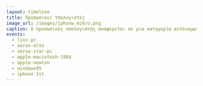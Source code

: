 ```yaml
---
layout: timeline 
title: Προσωπικοί Υπολογιστές 
image_url: /images/iphonw_mikro.png
caption: Ο προσωπικός υπολογιστής αναφέρεται σε μια κατηγορία αυτόνομων συστημάτων υλικού και λογισμικού που συνήθως είναι επιτραπέζια ή φορητά και απευθύνονται σε έναν μόνον χρήστη, τον οποίο διευκολύνουν στην εργασία, μελέτη, και ψυχαγωγία του με εξατομικευμένο τρόπο. 
events:
  - linc-pc 
  - xerox-alto
  - xerox-star-pc
  - apple-macintosh-1984
  - apple-newton
  - windows95
  - iphone 1st
---
```


